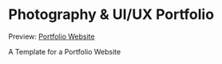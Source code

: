 # Photography & UI/UX Portfolio
Preview: [Portfolio Website](https://pedantic-feynman-92982f.netlify.com/)

A Template for a Portfolio Website
